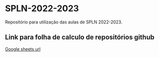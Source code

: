 # SPLN-2022-2023

Repositório para utilização das aulas de SPLN 2022-2023.

## Link para folha de calculo de repositórios github

[Google sheets url](https://docs.google.com/spreadsheets/d/1GXTvBhVB70C6lCZlqLN4ul1xM5Z0TUgs_u5MunE6kiA/edit?usp=sharing)

